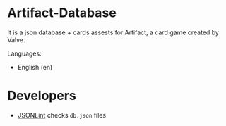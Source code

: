 # Artifact-Database

It is a json database + cards assests for Artifact, a card game created by Valve.

Languages:
- English (en)

# Developers

- [JSONLint](https://jsonlint.com) checks `db.json` files

